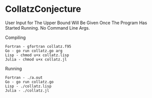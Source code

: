 # CollatzConjecture

User Input for The Upper Bound Will Be Given Once The Program Has Started Running. No Command Line Args.

Compiling
```
Fortran - gfortran collatz.f95
Go - go run collatz.go arg
Lisp - chmod u+x collatz.lisp 
Julia - chmod u+x collatz.jl
```


Running
```
Fortran - ./a.out 
Go - go run collatz.go 
Lisp - ./collatz.lisp 
Julia - ./collatz.jl 
```